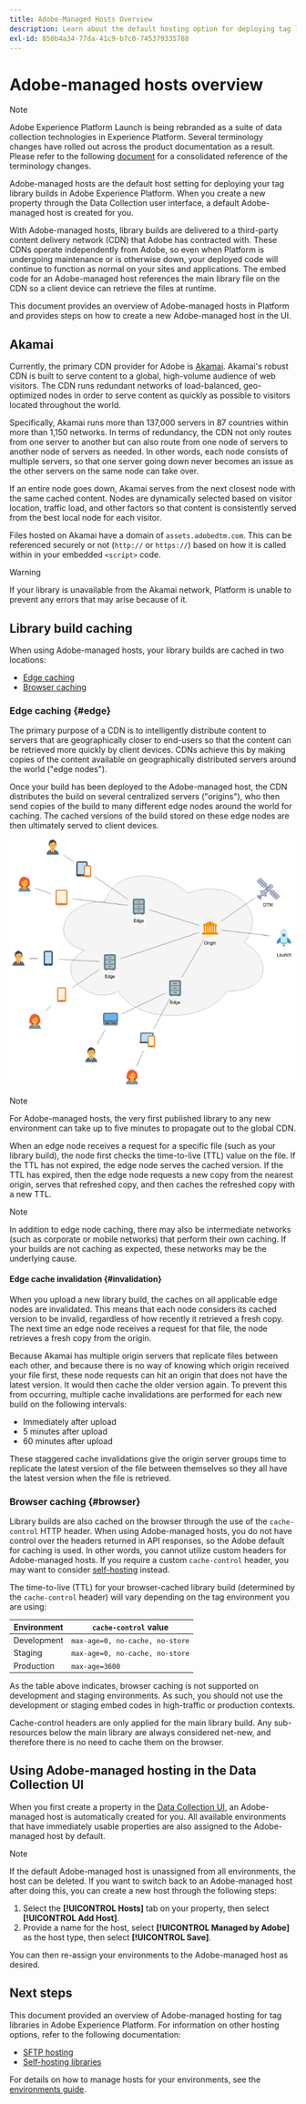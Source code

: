 ```yaml
---
title: Adobe-Managed Hosts Overview
description: Learn about the default hosting option for deploying tag library builds in Adobe Experience Platform.
exl-id: 850b4a34-77da-41c9-b7c0-745379335788
---
```

# Adobe-managed hosts overview

>[!NOTE]
>
>Adobe Experience Platform Launch is being rebranded as a suite of data collection technologies in Experience Platform. Several terminology changes have rolled out across the product documentation as a result. Please refer to the following [document](../../../launch-term-updates.md) for a consolidated reference of the terminology changes.

Adobe-managed hosts are the default host setting for deploying your tag library builds in Adobe Experience Platform. When you create a new property through the Data Collection user interface, a default Adobe-managed host is created for you. 

With Adobe-managed hosts, library builds are delivered to a third-party content delivery network (CDN) that Adobe has contracted with. These CDNs operate independently from Adobe, so even when Platform is undergoing maintenance or is otherwise down, your deployed code will continue to function as normal on your sites and applications. The embed code for an Adobe-managed host references the main library file on the CDN so a client device can retrieve the files at runtime.

This document provides an overview of Adobe-managed hosts in Platform and provides steps on how to create a new Adobe-managed host in the UI.

## Akamai

Currently, the primary CDN provider for Adobe is [Akamai](https://www.akamai.com/). Akamai's robust CDN is built to serve content to a global, high-volume audience of web visitors. The CDN runs redundant networks of load-balanced, geo-optimized nodes in order to serve content as quickly as possible to visitors located throughout the world.

Specifically, Akamai runs more than 137,000 servers in 87 countries within more than 1,150 networks. In terms of redundancy, the CDN not only routes from one server to another but can also route from one node of servers to another node of servers as needed. In other words, each node consists of multiple servers, so that one server going down never becomes an issue as the other servers on the same node can take over.

If an entire node goes down, Akamai serves from the next closest node with the same cached content. Nodes are dynamically selected based on visitor location, traffic load, and other factors so that content is consistently served from the best local node for each visitor.

Files hosted on Akamai have a domain of `assets.adobedtm.com`. This can be referenced securely or not (`http://` or `https://`) based on how it is called within in your embedded `<script>` code.

>[!WARNING]
>
>If your library is unavailable from the Akamai network, Platform is unable to prevent any errors that may arise because of it.

## Library build caching

When using Adobe-managed hosts, your library builds are cached in two locations:

* [Edge caching](#edge)
* [Browser caching](#browser)

### Edge caching {#edge}

The primary purpose of a CDN is to intelligently distribute content to servers that are geographically closer to end-users so that the content can be retrieved more quickly by client devices. CDNs achieve this by making copies of the content available on geographically distributed servers around the world ("edge nodes").

Once your build has been deployed to the Adobe-managed host, the CDN distributes the build on several centralized servers ("origins"), who then send copies of the build to many different edge nodes around the world for caching. The cached versions of the build stored on these edge nodes are then ultimately served to client devices.

![](../images/cdn-diagram.png)

>[!NOTE]
>
>For Adobe-managed hosts, the very first published library to any new environment can take up to five minutes to propagate out to the global CDN. 

When an edge node receives a request for a specific file (such as your library build), the node first checks the time-to-live (TTL) value on the file. If the TTL has not expired, the edge node serves the cached version. If the TTL has expired, then the edge node requests a new copy from the nearest origin, serves that refreshed copy, and then caches the refreshed copy with a new TTL.

>[!NOTE]
>
>In addition to edge node caching, there may also be intermediate networks (such as corporate or mobile networks) that perform their own caching. If your builds are not caching as expected, these networks may be the underlying cause.

#### Edge cache invalidation {#invalidation}

When you upload a new library build, the caches on all applicable edge nodes are invalidated. This means that each node considers its cached version to be invalid, regardless of how recently it retrieved a fresh copy. The next time an edge node receives a request for that file, the node retrieves a fresh copy from the origin.

Because Akamai has multiple origin servers that replicate files between each other, and because there is no way of knowing which origin received your file first, these node requests can hit an origin that does not have the latest version. It would then cache the older version again. To prevent this from occurring, multiple cache invalidations are performed for each new build on the following intervals:

* Immediately after upload
* 5 minutes after upload
* 60 minutes after upload

These staggered cache invalidations give the origin server groups time to replicate the latest version of the file between themselves so they all have the latest version when the file is retrieved.

### Browser caching {#browser}

Library builds are also cached on the browser through the use of the `cache-control` HTTP header. When using Adobe-managed hosts, you do not have control over the headers returned in API responses, so the Adobe default for caching is used. In other words, you cannot utilize custom headers for Adobe-managed hosts. If you require a custom `cache-control` header, you may want to consider [self-hosting](self-hosting-libraries.md) instead.

The time-to-live (TTL) for your browser-cached library build (determined by the `cache-control` header) will vary depending on the tag environment you are using:

| Environment | `cache-control` value |
| --- | --- |
| Development | `max-age=0, no-cache, no-store` |
| Staging | `max-age=0, no-cache, no-store` |
| Production | `max-age=3600` |

As the table above indicates, browser caching is not supported on development and staging environments. As such, you should not use the development or staging embed codes in high-traffic or production contexts.

Cache-control headers are only applied for the main library build. Any sub-resources below the main library are always considered net-new, and therefore there is no need to cache them on the browser.

## Using Adobe-managed hosting in the Data Collection UI

When you first create a property in the [Data Collection UI](http://launch.adobe.com/), an Adobe-managed host is automatically created for you. All available environments that have immediately usable properties are also assigned to the Adobe-managed host by default.

>[!NOTE]
>
>If the default Adobe-managed host is unassigned from all environments, the host can be deleted. If you want to switch back to an Adobe-managed host after doing this, you can create a new host through the following steps:
>
>1. Select the **[!UICONTROL Hosts]** tab on your property, then select **[!UICONTROL Add Host]**.
>1. Provide a name for the host, select **[!UICONTROL Managed by Adobe]** as the host type, then select **[!UICONTROL Save]**.
>
>You can then re-assign your environments to the Adobe-managed host as desired.

## Next steps

This document provided an overview of Adobe-managed hosting for tag libraries in Adobe Experience Platform. For information on other hosting options, refer to the following documentation:

* [SFTP hosting](./sftp-host.md)
* [Self-hosting libraries](./self-hosting-libraries.md)

For details on how to manage hosts for your environments, see the [environments guide](../environments.md).
